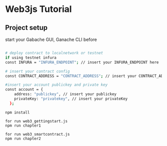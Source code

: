 # Web3js Tutorial

## Project setup

start your Gabache GUI, Ganache CLI before

``` bash

# deploy contract to localnetwork or testnet
if using testnet infura
const INFURA = "INFURA_ENDPOINT"; // insert your INFURA_ENDPOINT here

# insert your contract config
const CONTRACT_ADDRESS = "CONTRACT_ADDRESS"; // insert your CONTRACT_ADDRESS here

#insert your account publickey and private key
const account = {
    address: "publickey", // insert your publickey
    privateKey: "privatekey", // insert your privateKey
  };

```
```
npm install

for run web3_gettingstart.js
npm run chapter1

for run web3_smartcontract.js
npm run chapter2
```
